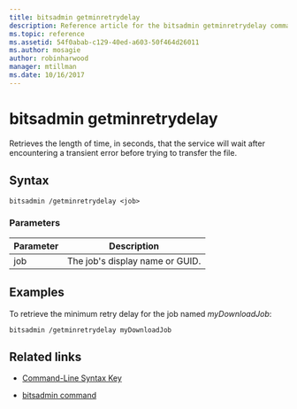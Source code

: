 ```yaml
---
title: bitsadmin getminretrydelay
description: Reference article for the bitsadmin getminretrydelay command, which retrieves the length of time, in seconds, that the service waits after encountering a transient error before trying to transfer the file.
ms.topic: reference
ms.assetid: 54f0abab-c129-40ed-a603-50f464d26011
ms.author: mosagie
author: robinharwood
manager: mtillman
ms.date: 10/16/2017
---
```


# bitsadmin getminretrydelay

Retrieves the length of time, in seconds, that the service will wait after encountering a transient error before trying to transfer the file.

## Syntax

```
bitsadmin /getminretrydelay <job>
```

### Parameters

| Parameter | Description |
| -------------- | -------------- |
| job | The job's display name or GUID. |

## Examples

To retrieve the minimum retry delay for the job named *myDownloadJob*:

```
bitsadmin /getminretrydelay myDownloadJob
```

## Related links

- [Command-Line Syntax Key](command-line-syntax-key.md)

- [bitsadmin command](bitsadmin.md)
